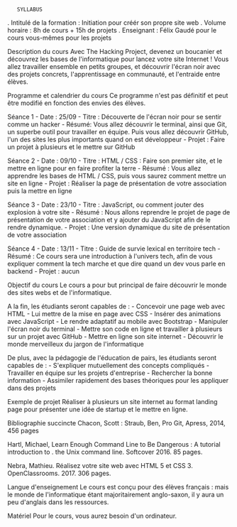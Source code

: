        SYLLABUS 
       
 . Intitulé de la formation : Initiation pour créér son propre site web
 . Volume horaire : 8h de cours + 15h de projets
 . Enseignant : Félix Gaudé pour le cours vous-mêmes pour les projets
 
 Description du cours 
 Avec The Hacking Project, devenez un boucanier et découvrez les bases de l'informatique pour lancez votre site Internet !
 Vous allez travailler ensemble en petits groupes, et découvrir l'écran noir avec des projets concrets, l'apprentissage en communauté, et l'entraide entre élèves.
 
 Programme et calendrier du cours
 Ce programme n'est pas définitif et peut être modifié en fonction des envies des élèves.
 
 Séance 1 
     - Date : 25/09 
     - Titre : Découverte de l'écran noir pour se sentir comme un hacker 
     - Résumé: Vous allez découvrir le terminal, ainsi que Git, un superbe outil pour travailler en équipe. Puis vous allez découvrir GitHub, l'un des sites les plus importants quand on est développeur
     - Projet : Faire un projet à plusieurs et le mettre sur GitHub
     
Séance 2 
     - Date : 09/10 
     - Titre : HTML / CSS : Faire son premier site, et le mettre en ligne pour en faire profiter la terre
     - Résumé : Vous allez apprendre les bases de HTML / CSS, puis vous saurez comment mettre un site en ligne 
     - Projet : Réaliser la page de présentation de votre association puis la mettre en ligne
     
Séance 3 
     - Date : 23/10 
     - Titre : JavaScript, ou comment jouter des explosion à votre site 
     - Résumé : Nous allons reprendre le projet de page de présentation de votre association et y ajouter du JavaScript afin de le rendre dynamique. 
     - Projet : Une version dynamique du site de présentation de votre association
     
Séance 4 
     - Date : 13/11 
     - Titre : Guide de survie lexical en territoire tech 
     - Résumé : Ce cours sera une introduction à l'univers tech, afin de vous expliquer comment la tech marche et que dire quand un dev vous parle en backend
     - Projet : aucun 
     
 Objectif du cours
 Le cours a pour but principal de faire découvrir le monde des sites webs et de l'informatique.
 
 A la fin, les étudiants seront capables de : 
     - Concevoir une page web avec HTML 
     - Lui mettre de la mise en page avec CSS
     - Insérer des animations avec JavaScript
     - Le rendre adaptatif au mobile avec Bootstrap 
     - Manipuler l'écran noir du terminal
     - Mettre son code en ligne et travailler à plusieurs sur un projet avec GitHub
     - Mettre en ligne son site internet 
     - Découvrir le monde merveilleux du jargon de l'informatique 
     
De plus, avec la pédagogie de l'éducation de pairs, les étudiants seront capables de : 
     - S'expliquer mutuellement des concepts compliqués 
     - Travailler en équipe sur les projets d'entreprise 
     - Rechercher la bonne information
     - Assimiler rapidement des bases théoriques pour les appliquer dans des projets 
     
Exemple de projet 
Réaliser à plusieurs un site internet au format landing page pour présenter une idée de startup et le mettre en ligne.

Bibliographie succincte
Chacon, Scott : Straub, Ben, Pro Git, Apress, 2014, 456 pages

Hartl, Michael, Learn Enough Command Line to Be Dangerous : A tutorial introduction to . the Unix command line. Softcover 2016. 85 pages.

Nebra, Mathieu. Réalisez votre site web avec HTML 5 et CSS 3. OpenClassrooms. 2017. 306 pages. 

Langue d'enseignement 
Le cours est conçu pour des élèves français : mais le monde de l'informatique étant majoritairement anglo-saxon, il y aura un peu d'anglais dans les ressources.

Matériel 
Pour le cours, vous aurez besoin d'un ordinateur. 

 
 

